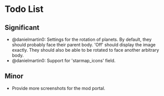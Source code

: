 # Todo List

## Significant

- @danielmartin0: Settings for the rotation of planets. By default, they should probably face their parent body. 'Off' should display the image exactly. They should also be able to be rotated to face another arbitrary body.
- @danielmartin0: Support for 'starmap_icons' field.

## Minor

- Provide more screenshots for the mod portal.